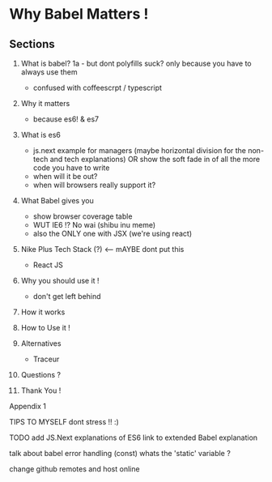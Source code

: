 # Why Babel Matters ! 

Sections
--------
1. What is babel?
	1a - but dont polyfills suck? only because you have to always use them 
	- confused with coffeescrpt / typescript 

2. Why it matters
	- because es6! & es7 
3. What is es6
	- js.next example for managers (maybe horizontal division for the non-tech and tech explanations) 
	  OR show the soft fade in of all the more code you have to write 
  	- when will it be out? 
  	- when will browsers really support it? 
4. What Babel gives you
	- show browser coverage table
	- WUT IE6 !? No wai (shibu inu meme)
	- also the ONLY one with JSX (we're using react)
5. Nike Plus Tech Stack (?) <-- mAYBE dont put this
	- React JS 
5. Why you should use it ! 
	- don't get left behind 
6. How it works 

7. How to Use it ! 

6. Alternatives
	- Traceur 


0. Questions ? 

0. Thank You ! 

Appendix 1


TIPS TO MYSELF 
dont stress !! :) 




TODO 
add JS.Next explanations of ES6
link to extended Babel explanation

talk about babel error handling (const)
whats the 'static' variable ? 

change github remotes and host online